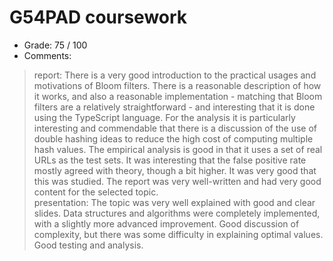 # G54PAD coursework
* Grade: 75 / 100
* Comments:
>report: There is a very good introduction to the practical usages and motivations of Bloom filters. There is a reasonable description of how it works, and also a reasonable implementation - matching that Bloom filters are a relatively straightforward -  and interesting that it is done using the TypeScript language. For the analysis it is particularly interesting and commendable that there is a discussion of the use of double hashing ideas to reduce the high cost of computing multiple hash values. The empirical analysis is good in that it uses a set of real URLs as the test sets. It was interesting that the false positive rate mostly agreed with theory, though a bit higher. It was very good that this was studied. The report was very well-written and had very good content for the selected topic.  
>presentation: The topic was very well explained with good and clear slides. Data structures and algorithms were completely implemented, with a slightly more advanced improvement. Good discussion of complexity, but there was some difficulty in explaining optimal values. Good testing and analysis.
